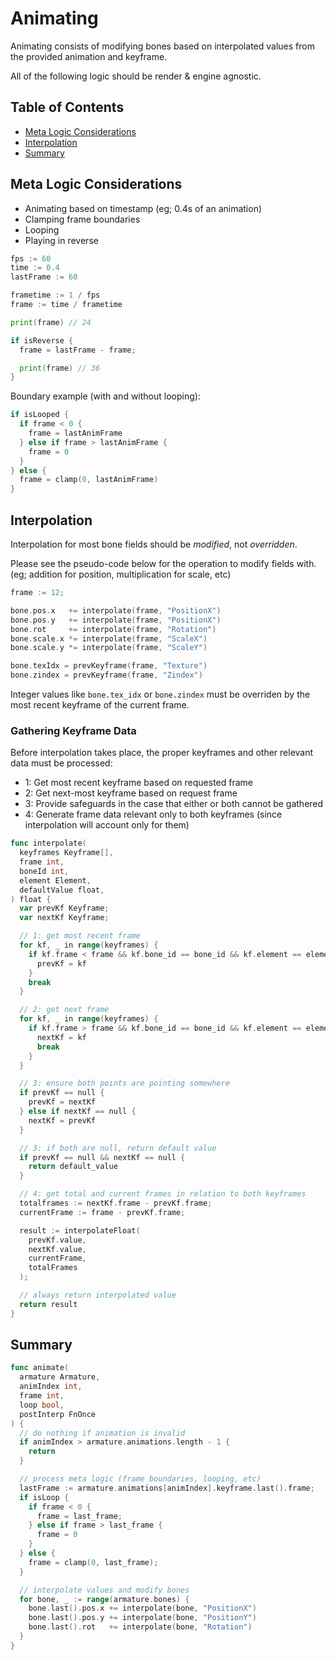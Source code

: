 # Animating

Animating consists of modifying bones based on interpolated values from the
provided animation and keyframe.

All of the following logic should be render & engine agnostic.

## Table of Contents

- [Meta Logic Considerations](#meta-logic-considerations)
- [Interpolation](#interpolation)
- [Summary](#summary)

## Meta Logic Considerations

- Animating based on timestamp (eg; 0.4s of an animation)
- Clamping frame boundaries
- Looping
- Playing in reverse

```go
fps := 60
time := 0.4
lastFrame := 60

frametime := 1 / fps
frame := time / frametime

print(frame) // 24

if isReverse {
  frame = lastFrame - frame;

  print(frame) // 36
}
```

Boundary example (with and without looping):

```go
if isLooped {
  if frame < 0 {
    frame = lastAnimFrame
  } else if frame > lastAnimFrame {
    frame = 0
  }
} else {
  frame = clamp(0, lastAnimFrame)
}
```

## Interpolation

Interpolation for most bone fields should be _modified_, not _overridden_.

Please see the pseudo-code below for the operation to modify fields
with.<br>(eg; addition for position, multiplication for scale, etc)

```go
frame := 12;

bone.pos.x   += interpolate(frame, "PositionX")
bone.pos.y   += interpolate(frame, "PositionX")
bone.rot     += interpolate(frame, "Rotation")
bone.scale.x *= interpolate(frame, "ScaleX")
bone.scale.y *= interpolate(frame, "ScaleY")

bone.texIdx = prevKeyframe(frame, "Texture")
bone.zindex = prevKeyframe(frame, "Zindex")
```

Integer values like `bone.tex_idx` or `bone.zindex` must be overriden by the
most recent keyframe of the current frame.

### Gathering Keyframe Data

Before interpolation takes place, the proper keyframes and other relevant data
must be processed:

- 1: Get most recent keyframe based on requested frame
- 2: Get next-most keyframe based on request frame
- 3: Provide safeguards in the case that either or both cannot be gathered
- 4: Generate frame data relevant only to both keyframes (since interpolation
  will account only for them)

```go
func interpolate(
  keyframes Keyframe[],
  frame int,
  boneId int,
  element Element,
  defaultValue float,
) float {
  var prevKf Keyframe;
  var nextKf Keyframe;

  // 1: get most recent frame
  for kf, _ in range(keyframes) {
    if kf.frame < frame && kf.bone_id == bone_id && kf.element == element {
      prevKf = kf
    }
    break
  }

  // 2: get next frame
  for kf, _ in range(keyframes) {
    if kf.frame > frame && kf.bone_id == bone_id && kf.element == element {
      nextKf = kf
      break
    }
  }

  // 3: ensure both points are pointing somewhere
  if prevKf == null {
    prevKf = nextKf
  } else if nextKf == null {
    nextKf = prevKf
  }

  // 3: if both are null, return default value
  if prevKf == null && nextKf == null {
    return default_value
  }

  // 4: get total and current frames in relation to both keyframes
  totalframes := nextKf.frame - prevKf.frame;
  currentFrame := frame - prevKf.frame;

  result := interpolateFloat(
    prevKf.value,
    nextKf.value,
    currentFrame,
    totalFrames
  );

  // always return interpolated value
  return result
}
```

## Summary

```go
func animate(
  armature Armature,
  animIndex int,
  frame int,
  loop bool,
  postInterp FnOnce
) {
  // do nothing if animation is invalid
  if animIndex > armature.animations.length - 1 {
    return
  }

  // process meta logic (frame boundaries, looping, etc)
  lastFrame := armature.animations[animIndex].keyframe.last().frame;
  if isLoop {
    if frame < 0 {
      frame = last_frame;
    } else if frame > last_frame {
      frame = 0
    }
  } else {
    frame = clamp(0, last_frame);
  }

  // interpolate values and modify bones
  for bone, _ := range(armature.bones) {
    bone.last().pos.x += interpolate(bone, "PositionX")
    bone.last().pos.y += interpolate(bone, "PositionY")
    bone.last().rot   += interpolate(bone, "Rotation")
  }
}
```
